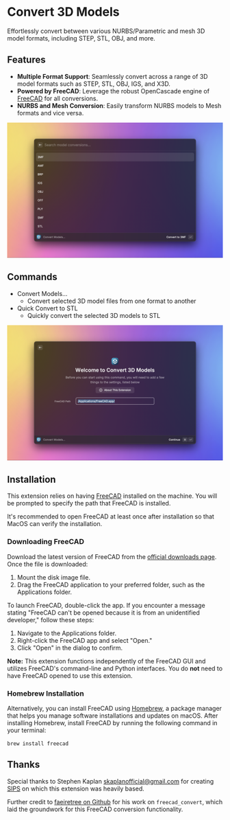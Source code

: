 # Convert 3D Models

Effortlessly convert between various NURBS/Parametric and mesh 3D model formats, including STEP, STL, OBJ, and more.

## Features

* **Multiple Format Support**: Seamlessly convert across a range of 3D model formats such as STEP, STL, OBJ, IGS, and X3D.
* **Powered by FreeCAD**: Leverage the robust OpenCascade engine of [FreeCAD](https://www.freecad.org/index.php) for all conversions.
* **NURBS and Mesh Conversion**: Easily transform NURBS models to Mesh formats and vice versa.

![Installation Screen](metadata/2.png)

## Commands

* Convert Models...
  * Convert selected 3D model files from one format to another
* Quick Convert to STL
  * Quickly convert the selected 3D models to STL

![Convert Options](metadata/1.png)

## Installation

This extension relies on having [FreeCAD](https://www.freecad.org/) installed on the machine. You will be prompted to specify the path that FreeCAD is installed.

It's recommended to open FreeCAD at least once after installation so that MacOS can verify the installation.

### Downloading FreeCAD

Download the latest version of FreeCAD from the [official downloads page](https://www.freecad.org/downloads.php). Once the file is downloaded:

1. Mount the disk image file.
2. Drag the FreeCAD application to your preferred folder, such as the Applications folder.

To launch FreeCAD, double-click the app. If you encounter a message stating "FreeCAD can't be opened because it is from an unidentified developer," follow these steps:

1. Navigate to the Applications folder.
2. Right-click the FreeCAD app and select "Open."
3. Click "Open" in the dialog to confirm.

**Note:** This extension functions independently of the FreeCAD GUI and utilizes FreeCAD's command-line and Python interfaces. You do **not** need to have FreeCAD opened to use this extension.

### Homebrew Installation

Alternatively, you can install FreeCAD using [Homebrew](https://brew.sh/), a package manager that helps you manage software installations and updates on macOS. After installing Homebrew, install FreeCAD by running the following command in your terminal:

```shell
brew install freecad
```

## Thanks

Special thanks to Stephen Kaplan <skaplanofficial@gmail.com> for creating [SIPS](https://github.com/raycast/extensions/tree/b415b8a9013e8569f788e5b7fc01a171a4f038d9/extensions/sips) on which this extension was heavily based.

Further credit to [faeiretree on Github](https://github.com/faerietree/freecad_convert) for his work on `freecad_convert`, which laid the groundwork for this FreeCAD conversion functionality.
